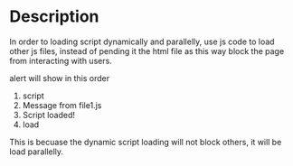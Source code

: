# Description
In order to loading script dynamically and parallelly, use js code to load other js files, instead of pending it the html file as this way block the page from interacting with users.

alert will show in this order
1. script
2. Message from file1.js
3. Script loaded!
4. load

This is becuase the dynamic script loading will not block others, it will be load parallelly. 